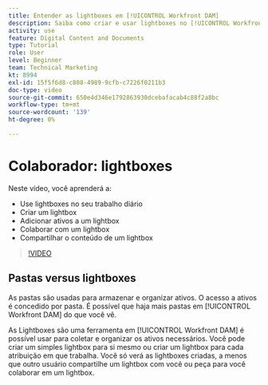 ```yaml
---
title: Entender as lightboxes em [!UICONTROL Workfront DAM]
description: Saiba como criar e usar lightboxes no [!UICONTROL Workfront DAM].
activity: use
feature: Digital Content and Documents
type: Tutorial
role: User
level: Beginner
team: Technical Marketing
kt: 8994
exl-id: 15f5f6d8-c808-4989-9cfb-c7226f0211b3
doc-type: video
source-git-commit: 650e4d346e1792863930dcebafacab4c88f2a8bc
workflow-type: tm+mt
source-wordcount: '139'
ht-degree: 0%

---
```


# Colaborador: lightboxes

Neste vídeo, você aprenderá a:

* Use lightboxes no seu trabalho diário
* Criar um lightbox
* Adicionar ativos a um lightbox
* Colaborar com um lightbox
* Compartilhar o conteúdo de um lightbox

>[!VIDEO](https://video.tv.adobe.com/v/335254/?quality=12&learn=on)

## Pastas versus lightboxes

As pastas são usadas para armazenar e organizar ativos. O acesso a ativos é concedido por pasta. É possível que haja mais pastas em [!UICONTROL Workfront DAM] do que você vê.

As Lightboxes são uma ferramenta em [!UICONTROL Workfront DAM] é possível usar para coletar e organizar os ativos necessários. Você pode criar um simples lightbox para si mesmo ou criar um lightbox para cada atribuição em que trabalha. Você só verá as lightboxes criadas, a menos que outro usuário compartilhe um lightbox com você ou peça para você colaborar em um lightbox.
